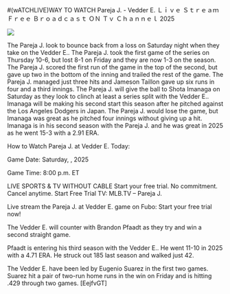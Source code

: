 #(wATCHLIVE)WAY TO WATCH Pareja J. - Vedder E. Ｌｉｖｅ Ｓｔｒｅａｍ Ｆｒｅｅ Ｂｒｏａｄｃａｓｔ ＯＮ Ｔｖ Ｃｈａｎｎｅｌ  2025  
  
  
[![](https://i.imgur.com/qSNzIqt.png)](https://movie.rssnews.media/iSlBZll.php)  
  
The Pareja J. look to bounce back from a loss on Saturday night when they take on the Vedder E.. The Pareja J. took the first game of the series on Thursday 10-6, but lost 8-1 on Friday and they are now 1-3 on the season. The Pareja J. scored the first run of the game in the top of the second, but gave up two in the bottom of the inning and trailed the rest of the game. The Pareja J. managed just three hits and Jameson Taillon gave up six runs in four and a third innings. The Pareja J. will give the ball to Shota Imanaga on Saturday as they look to clinch at least a series split with the Vedder E.. Imanaga will be making his second start this season after he pitched against the Los Angeles Dodgers in Japan. The Pareja J. would lose the game, but Imanaga was great as he pitched four innings without giving up a hit. Imanaga is in his second season with the Pareja J. and he was great in 2025 as he went 15-3 with a 2.91 ERA.

How to Watch Pareja J. at Vedder E. Today:

Game Date: Saturday, , 2025

Game Time: 8:00 p.m. ET

LIVE SPORTS & TV WITHOUT CABLE
Start your free trial. No commitment. Cancel anytime.
Start Free Trial
TV: MLB.TV – Pareja J.

Live stream the Pareja J. at Vedder E. game on Fubo: Start your free trial now!

The Vedder E. will counter with Brandon Pfaadt as they try and win a second straight game.

Pfaadt is entering his third season with the Vedder E.. He went 11-10 in 2025 with a 4.71 ERA. He struck out 185 last season and walked just 42.

The Vedder E. have been led by Eugenio Suarez in the first two games. Suarez hit a pair of two-run home runs in the win on Friday and is hitting .429 through two games. [EejfvGT]